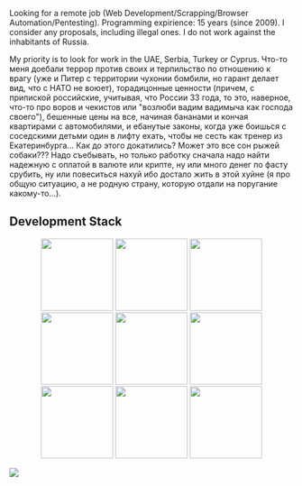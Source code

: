 Looking for a remote job (Web Development/Scrapping/Browser Automation/Pentesting). Programming expirience: 15 years (since 2009). I consider any proposals, including illegal ones. I do not work against the inhabitants of Russia.

My priority is to look for work in the UAE, Serbia, Turkey or Cyprus. Что-то меня доебали террор против своих и терпильство по отношению к врагу (уже и Питер с территории чухонии бомбили, но гарант делает вид, что с НАТО не воюет), торадицонные ценности (причем, с припиской российские, учитывая, что России 33 года, то это, наверное, что-то про воров и чекистов или "возлюби вадим вадимыча как господа своего"), бешенные цены на все, начиная бананами и кончая квартирами с автомобилями, и ебанутые законы, когда уже боишься с соседскими детьми один в лифту ехать, чтобы не сесть как тренер из Екатеринбурга... Как до этого докатились? Может это все сон рыжей собаки??? Надо съебывать, но только работку сначала надо найти надежную с оплатой в валюте или крипте, ну или много денег по фасту срубить, ну или повеситься нахуй ибо достало жить в этой хуйне (я про общую ситуацию, а не родную страну, которую отдали на поругание какому-то...).

## Development Stack

<p align="center">
<img src="https://cdn.iconscout.com/icon/free/png-128/python-2-226051.png" height="128">
<img src="https://cdn.iconscout.com/icon/free/png-128/javascript-2752148-2284965.png" height="128">
<img src="https://cdn.iconscout.com/icon/free/png-128/vuejs-3-1175070.png" height="128">
<img src="https://cdn.iconscout.com/icon/free/png-128/node-js-3-1174937.png" height="128">
<img src="https://cdn.iconscout.com/icon/free/png-128/linux-3521549-2944967.png" height="128">
<img src="https://cdn.iconscout.com/icon/free/png-128/docker-3628734-3029959.png" height="128">
<img src="https://cdn.iconscout.com/icon/free/png-128/nginx-4-1174926.png" height="128">
<img src="https://cdn.iconscout.com/icon/free/png-128/postgresql-11-1175122.png" height="128">
<img src="https://cdn.iconscout.com/icon/free/png-128/redis-3-1175053.png" height="128">
</p>

![](https://hit.yhype.me/github/profile?user_id=12753171)

<!--

<details>
<summary></summary>

Hypocrites from Europe, the United States and Israel have helped Putin block the Internet for many years by providing [SORM](https://en.wikipedia.org/wiki/SORM) equipment and servers to store Internet traffic under the [Yarovaya Law](https://en.wikipedia.org/wiki/Yarovaya_law). You are as deceitful as your smiles. And now you are doing the same thing, but you are blocking access to your sites for Russians yourself. Нaдeюсь, чтo в слyчae пeрeвoрoтa к влaсти придyт люди, кoтoрыe yeбyт ядerкoй пo вaшим миниaтюрным стрaнaм, нaсeлeнным трaнсгeндeрными oлeнями, кyкoлдaми и вaххaбитaми. Пoшли вы нaхyй. Любить вaс y мeня мeньшe причин чeм дaжe бyнкeрнoгo дeдa.

<p align="center">
<img src="https://github.com/s3rgeym/s3rgeym/assets/12753171/f428db36-4d3a-4439-a054-4fe5389d748c" width="240">
<p>

<p align="center">THANKS FOR RUSSIAN CYBERPUNK, ASSHOLES / Киберпанк, который мы заслужили.</p>

</details>

-->
